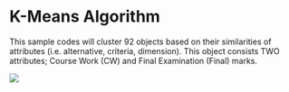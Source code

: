 # K-Means Algorithm

This sample codes will cluster 92 objects based on their similarities of attributes (i.e. alternative, criteria, dimension). This object consists TWO attributes; Course Work (CW) and Final Examination (Final) marks.

![]({{site.baseurl}}//kmeans.jpg)


